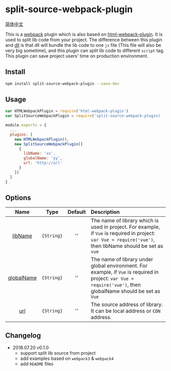 # split-source-webpack-plugin

[简体中文](./README-zh.md)

This is a [webpack](https://github.com/webpack/webpack) plugin which is also based on [html-webpack-plugin](https://github.com/jantimon/html-webpack-plugin). It is used to split lib code from your project. The difference between this plugin and [dll](https://webpack.js.org/plugins/dll-plugin/) is that dll will bundle the lib code to one `js` file (This file will also be very big sometime), and this plugin can split lib code to different `script` tag. This plugin can save project users' time on production environment.

## Install

```bash
npm install split-source-webpack-plugin --save-dev
```

## Usage

```javascript
var HTMLWebpackPlugin = require('html-webpack-plugin')
var SplitSourceWebpackPlugin = require('split-source-webpack-plugin)

module.exports = {
  ...
  plugins: [
    new HTMLWebpackPlugin(),
    new SplitSourceWebpackPlugin([
      {
        libName: 'xx',
        globalName: 'yy',
        url: 'http://url'
      }
    ])
  ]
}
```

## Options

|Name|Type|Default|Description|
|:--:|:--:|:-----:|:----------|
|[libName](#)|`{String}`|''|The name of library which is used in project. For example, if `Vue` is required in project: `var Vue = require('vue')`, then libName should be set as `vue`|
|[globalName](#)|`{String}`|''|The name of library under global environment. For example, if `Vue` is required in project: `var Vue = require('vue')`, then globalName should be set as `Vue`|
|[url](#)|`{String}`|''|The source address of library. It can be local address or `CDN` address.|

## Changelog

- 2018.07.20 v0.1.0
  - support split lib source from project
  - add examples based on `webpack3` & `webpack4`
  - add `README` files